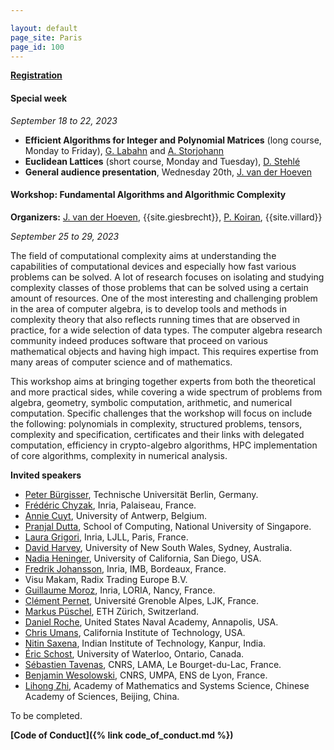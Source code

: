 ```yaml
---

layout: default
page_site: Paris
page_id: 100
---
```


**[Registration](https://indico.math.cnrs.fr/event/8113/registrations)**


#### Special week
*September 18 to 22, 2023*
* **Efficient Algorithms for Integer and Polynomial Matrices** (long course, Monday to Friday), 
[G. Labahn](https://cs.uwaterloo.ca/~glabahn) and [A. Storjohann](https://cs.uwaterloo.ca/~astorjoh)
* **Euclidean Lattices** (short course, Monday and Tuesday), [D. Stehlé](http://perso.ens-lyon.fr/damien.stehle)
* **General audience presentation**, Wednesday 20th, [J. van der Hoeven](https://www.texmacs.org/joris/main/joris.html)


#### Workshop: Fundamental Algorithms and Algorithmic Complexity

 **Organizers:** [J. van der Hoeven](https://www.texmacs.org/joris/main/joris.html), {{site.giesbrecht}}, 
[P. Koiran](http://perso.ens-lyon.fr/pascal.koiran), {{site.villard}} 

 *September 25 to 29, 2023*

The field of computational complexity aims at understanding the 
capabilities of computational devices and especially how fast 
various problems can be solved.  A lot of research focuses on 
isolating and studying complexity classes of those problems
that can be solved using  a certain amount of resources.  One 
of the most interesting and challenging problem in the area of 
computer algebra, is to develop tools and methods in 
complexity theory that also reflects running
times that are observed in practice, for a wide selection of data 
types. The computer algebra research community indeed produces 
software that proceed on various mathematical objects and 
having high impact. This requires expertise from many areas 
of computer science and of mathematics. 

This workshop aims 
at bringing together experts from both the theoretical and more 
practical sides, while covering a wide spectrum of problems 
from algebra, geometry, symbolic computation, arithmetic, 
   and numerical computation.
Specific challenges that the workshop will focus on include the 
following: polynomials in complexity, structured problems, tensors, 
complexity and specification, certificates and their links with 
delegated computation, efficiency in crypto-algebro algorithms, 
HPC implementation of core algorithms, complexity 
in numerical analysis. 

**Invited speakers**
- [Peter Bürgisser](https://www.tu.berlin/en/act/team/prof-dr-peter-buergisser), 
Technische Universität Berlin, Germany.
- [Frédéric Chyzak](https://mathexp.eu/chyzak), Inria, Palaiseau, France.
- [Annie Cuyt](https://www.uantwerpen.be/en/staff/annie-cuyt), University of Antwerp, Belgium. 
- [Pranjal Dutta](https://sites.google.com/view/pduttashomepage), School of Computing, National University of Singapore.
- [Laura Grigori](https://who.rocq.inria.fr/Laura.Grigori), Inria, LJLL, Paris, France.  
- [David Harvey](https://web.maths.unsw.edu.au/~davidharvey), University of New South Wales, Sydney, Australia. 
- [Nadia Heninger](https://cseweb.ucsd.edu/~nadiah), University of California, San Diego, USA. 
- [Fredrik Johansson](https://fredrikj.net), Inria, IMB, Bordeaux, France.
- Visu Makam, Radix Trading Europe B.V.
- [Guillaume Moroz](https://members.loria.fr/GMoroz/), Inria, LORIA, Nancy, France.
- [Clément Pernet](https://membres-ljk.imag.fr/Clement.Pernet), Université Grenoble Alpes, LJK, France.
- [Markus Püschel](https://acl.inf.ethz.ch), ETH Zürich, Switzerland.
- [Daniel Roche](https://www.usna.edu/Users/cs/roche), United States Naval Academy, Annapolis, USA.
- [Chris Umans](http://users.cms.caltech.edu/~umans), California Institute of Technology, USA. 
- [Nitin Saxena](https://www.cse.iitk.ac.in/users/nitin),  Indian Institute of Technology, Kanpur, India.  
- [Éric Schost](https://cs.uwaterloo.ca/~eschost/), University of Waterloo,
Ontario, Canada.   
- [Sébastien Tavenas](https://www.lama.univ-savoie.fr/pagesmembres/tavenas), CNRS, LAMA,
Le Bourget-du-Lac, France. 
- [Benjamin Wesolowski](https://www.bweso.com), CNRS, UMPA, ENS de Lyon, France.
- [Lihong Zhi](http://www.mmrc.iss.ac.cn/~lzhi), Academy of Mathematics and Systems Science, Chinese Academy of Sciences, Beijing, China. 

 To be completed.

**[Code of Conduct]({% link code_of_conduct.md %})**


